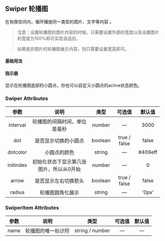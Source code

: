 ## Swiper 轮播图

 在有限空间内，循环播放同一类型的图片、文字等内容 。

>注意：设置轮播图的图片内容的时候，只需要设置外部的宽度以及设置图片的宽度为100%即可实现自适应。
>
>如果是非图片的轮播图展示内容，则只需要设置宽高即可。

#### 基础用法

<base-code>

<template slot="display">

<swiper-exam1></swiper-exam1>

</template>

<template>

```vue
<template>
	<de-swiper :interval="interval" arrow>
		<de-swiper-item name="1"><h1>1</h1></de-swiper-item>
		<de-swiper-item name="2"><h1>2</h1></de-swiper-item>
		<de-swiper-item name="3"><h1>3</h1></de-swiper-item>
		<de-swiper-item name="4"><h1>4</h1></de-swiper-item>
	</de-swiper>
</template>

<script>
export default {
	data() {
		return {
			interval: 1500
		}
	}
}
</script>
```

</template>

</base-code>




#### 指示器

显示在轮播图底部的小圆点，你也可以自定义小圆点的active状态颜色。

<base-code>

<template slot="display">

<swiper-exam2></swiper-exam2>

</template>

<template>

```vue
<template>
	<de-swiper :interval="interval" arrow :initindex="0" dot dotcolor="#409eff">
		<de-swiper-item name="1"><img src="../img/01.png"></de-swiper-item>
		<de-swiper-item name="2"><img src="../img/02.png"></de-swiper-item>
	</de-swiper>
	</div>
</template>

<script>
export default {
	data() {
		return {
			interval: 1200
		}
	}
}
</script>
```

</template>

</base-code>





### Swiper Attributes

|   参数    |                  说明                   |  类型   |    可选值    | 默认值  |
| :-------: | :-------------------------------------: | :-----: | :----------: | :-----: |
| interval  |      轮播图的间隔时间，单位是毫秒       | number  |      —       |  3000   |
|    dot    |          是否显示切换的小圆点           | boolean | true / false |  false  |
| dotcolor  |              小圆点的颜色               | string  |      —       | #409eff |
| initindex | 初始化状态下显示第几张图片，所以从0开始 | number  |      —       |    0    |
|   arrow   |          是否显示左右切换箭头           | boolean | true / false |  false  |
|  radius   |            轮播图圆角化展示             | string  |      —       |  '0px'  |





### SwiperItem  Attributes

| 参数 |        说明        |      类型       | 可选值 | 默认值 |
| :--: | :----------------: | :-------------: | :----: | :----: |
| name | 轮播图的唯一标识符 | string / number |   —    |   —    |

